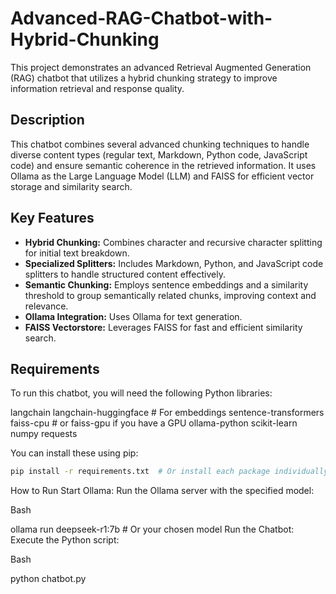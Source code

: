 # Advanced-RAG-Chatbot-with-Hybrid-Chunking

This project demonstrates an advanced Retrieval Augmented Generation (RAG) chatbot that utilizes a hybrid chunking strategy to improve information retrieval and response quality.

## Description

This chatbot combines several advanced chunking techniques to handle diverse content types (regular text, Markdown, Python code, JavaScript code) and ensure semantic coherence in the retrieved information. It uses Ollama as the Large Language Model (LLM) and FAISS for efficient vector storage and similarity search.

## Key Features

*   **Hybrid Chunking:** Combines character and recursive character splitting for initial text breakdown.
*   **Specialized Splitters:** Includes Markdown, Python, and JavaScript code splitters to handle structured content effectively.
*   **Semantic Chunking:** Employs sentence embeddings and a similarity threshold to group semantically related chunks, improving context and relevance.
*   **Ollama Integration:** Uses Ollama for text generation.
*   **FAISS Vectorstore:** Leverages FAISS for fast and efficient similarity search.

## Requirements

To run this chatbot, you will need the following Python libraries:

langchain
langchain-huggingface  # For embeddings
sentence-transformers
faiss-cpu  # or faiss-gpu if you have a GPU
ollama-python
scikit-learn
numpy
requests

You can install these using pip:

```bash
pip install -r requirements.txt  # Or install each package individually
```
How to Run
Start Ollama: Run the Ollama server with the specified model:

Bash

ollama run deepseek-r1:7b  # Or your chosen model
Run the Chatbot: Execute the Python script:

Bash

python chatbot.py

